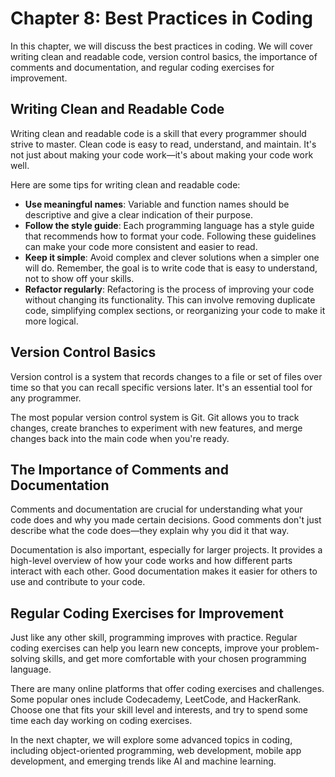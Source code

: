 # Chapter 8: Best Practices in Coding

In this chapter, we will discuss the best practices in coding. We will cover writing clean and readable code, version control basics, the importance of comments and documentation, and regular coding exercises for improvement.

## Writing Clean and Readable Code

Writing clean and readable code is a skill that every programmer should strive to master. Clean code is easy to read, understand, and maintain. It's not just about making your code work—it's about making your code work well.

Here are some tips for writing clean and readable code:

- **Use meaningful names**: Variable and function names should be descriptive and give a clear indication of their purpose.
- **Follow the style guide**: Each programming language has a style guide that recommends how to format your code. Following these guidelines can make your code more consistent and easier to read.
- **Keep it simple**: Avoid complex and clever solutions when a simpler one will do. Remember, the goal is to write code that is easy to understand, not to show off your skills.
- **Refactor regularly**: Refactoring is the process of improving your code without changing its functionality. This can involve removing duplicate code, simplifying complex sections, or reorganizing your code to make it more logical.

## Version Control Basics

Version control is a system that records changes to a file or set of files over time so that you can recall specific versions later. It's an essential tool for any programmer.

The most popular version control system is Git. Git allows you to track changes, create branches to experiment with new features, and merge changes back into the main code when you're ready.

## The Importance of Comments and Documentation

Comments and documentation are crucial for understanding what your code does and why you made certain decisions. Good comments don't just describe what the code does—they explain why you did it that way.

Documentation is also important, especially for larger projects. It provides a high-level overview of how your code works and how different parts interact with each other. Good documentation makes it easier for others to use and contribute to your code.

## Regular Coding Exercises for Improvement

Just like any other skill, programming improves with practice. Regular coding exercises can help you learn new concepts, improve your problem-solving skills, and get more comfortable with your chosen programming language.

There are many online platforms that offer coding exercises and challenges. Some popular ones include Codecademy, LeetCode, and HackerRank. Choose one that fits your skill level and interests, and try to spend some time each day working on coding exercises.

In the next chapter, we will explore some advanced topics in coding, including object-oriented programming, web development, mobile app development, and emerging trends like AI and machine learning.
